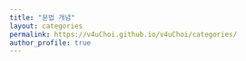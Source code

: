 ```yaml
---
title: "문법 개념"
layout: categories
permalink: https://v4uChoi.github.io/v4uChoi/categories/
author_profile: true
---
```

